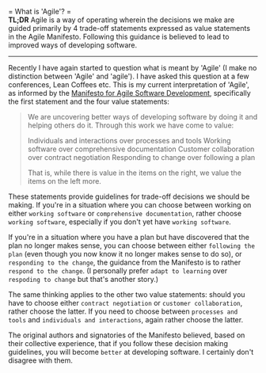 = What is 'Agile'? =  
**TL;DR** Agile is a way of operating wherein the decisions we make are guided primarily by 4 trade-off statements expressed as value statements in the Agile Manifesto. Following this guidance is believed to lead to improved ways of developing software. 

---

Recently I have again started to question what is meant by 'Agile' (I make no distinction between 'Agile' and 'agile'). I have asked this question at a few conferences, Lean Coffees etc. This is my current interpretation of 'Agile', as informed by the [Manifesto for Agile Software Development](http://agilemanifesto.org/), specifically the first statement and the four value statements:

> We are uncovering better ways of developing software by doing it and helping others do it.
> Through this work we have come to value:
> 
> Individuals and interactions over processes and tools
> Working software over comprehensive documentation
> Customer collaboration over contract negotiation
> Responding to change over following a plan
> 
> That is, while there is value in the items on
the right, we value the items on the left more.

These statements provide guidelines for trade-off decisions we should be making. If you're in a situation where you can choose between working on either `working software` or `comprehensive documentation`, rather choose `working software`, especially if you don't yet have `working software`.  

If you're in a situation where you have a plan but have discovered that the plan no longer makes sense, you can choose between either `following the plan` (even though you now know it no longer makes sense to do so), or `responding to the change`, the guidance from the Manifesto is to rather `respond to the change`. (I personally prefer `adapt to learning` over `respoding to change` but that's another story.)

The same thinking applies to the other two value statements: should you have to choose either `contract negotiation` or `customer collaboration`, rather choose the latter. If you need to choose between `processes and tools` and `individuals and interactions`, again rather choose the latter.

The original authors and signatories of the Manifesto believed, based on their collective experience, that if you follow these decision making guidelines, you will become `better` at developing software. I certainly don't disagree with them.